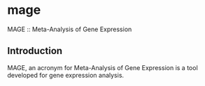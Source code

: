 # mage
MAGE :: Meta-Analysis of Gene Expression

## Introduction
MAGE, an acronym for Meta-Analysis of Gene Expression is a tool developed for gene expression analysis.
